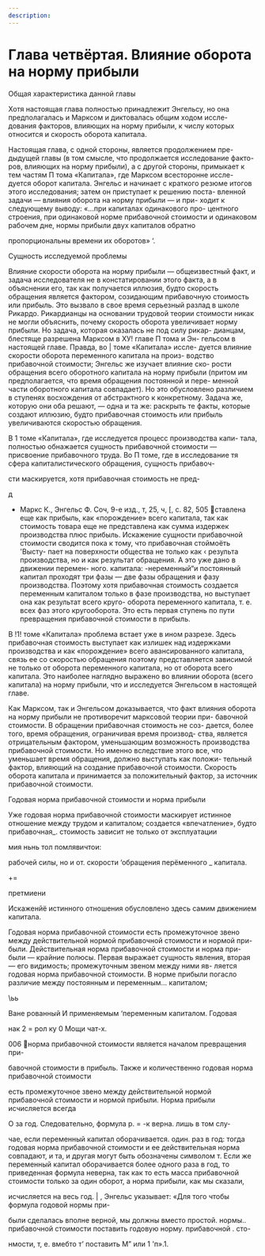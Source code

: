 ```yaml
---
description:
---
```


# Глава четвёртая. Влияние оборота на норму прибыли

Общая характеристика данной главы

Хотя настоящая глава полностью принадлежит Энгельсу, но
она предполагалась и Марксом и диктовалась общим ходом иссле-
дования факторов, влияющих на норму прибыли, к числу которых
относится и скорость оборота капитала.

Настоящая глава, с одной стороны, является продолжением пре-
дыдущей главы (в том смысле, что продолжается исследование факто-
ров, влияющих на норму прибыли), а с другой стороны, примыкает
к тем частям П тома «Капитала», где Марксом всесторонне иссле-
дуется оборот капитала. Энгельс и начинает с краткого резюме
итогов этого исследования; затем он приступает к решению поста-
вленной задачи — влияния оборота на норму прибыли — и при-
ходит к следующему выводу: «...при капиталах одинакового про-
центного строения, при одинаковой норме прибавочной стоимости
и одинаковом рабочем дне, нормы прибыли двух капиталов обратно

пропорциональны времени их оборотов» ‘.

Сущность исследуемой проблемы

Влияние скорости оборота на норму прибыли — общеизвестный
факт, и задача исследователя не в констатировании этого факта,
а в объяснении его, так как получается иллюзия, будто скорость
обращения является фактором, созидающим прибавочную стоимость
или прибыль. Это вызвало в свое время серьезный разлад в школе
Рикардо. Рикардианцы на основании трудовой теории стоимости
никак не могли объяснить, почему скорость оборота увеличивает
норму прибыли. Но задача, которая оказалась не под силу рикар-
дианцам, блестяще разрешена Марксом в ХУ! главе П тома и Эн-
гельсом в настоящей главе. Правда, во | томе «Капитала» иссле-
дуется влияние скорости оборота переменного капитала на произ-
водство прибавочной стоимости; Энгельс же изучает влияние ско-
рости обращения всего оборотного капитала на норму прибыли
(притом им предполагается, что время обращения постоянной и пере-
менной части оборотного капитала совпадает). Но это обусловлено
различием в ступенях восхождения от абстрактного к конкретному.
Задача же, которую они оба решают, — одна и та же: раскрыть те
факты, которые создают иллюзию, будто прибавочная стоимость или
прибыль увеличиваются скоростью обращения.

В 1 томе «Капитала», где исследуется процесс производства капи-
тала, полностью обнажается сущность прибавочной стоимости —
присвоение прибавочного труда. Во П томе, где в исследование
тя сфера капиталистического обращения, сущность прибавоч-

сти маскируется, хотя прибавочная стоимость не пред-

д

- Маркс К., Энгельс Ф. Соч, 9-е изд., т, 25, ч, [, с. 82,
  505
  ставлена еще как прибыль, как «порождение» всего капитала, так
  как стоимость товара еще не представлена как сумма издержек
  производства плюс прибыль. Искажение сущности прибавочной
  стоимости сводится пока к тому, что прибавочная стоймоёть 'Высту-
  пает на поверхности общества не только как ‹ результа производства,
  но и как результат обращения. А это уже дано в движении перемен-
  ного. капитала: -неременный“и постоянный капитал проходят три
  фазы — две фазы обращения и фазу производства. Поэтому хотя
  прибавочная стоимость создается переменным капиталом только
  в фазе производства, но выступает она как результат всего круго-
  оборота переменного капитала, т. е. всех фаз этого кругооборота.
  Это есть первая ступень по пути превращения прибавочной стоимости
  в прибыль.

В !1! томе «Капитала» проблема встает уже в ином разрезе. Здесь
прибавочная стоимость выступает как излишек над издержками
производства и как «порождение» всего авансированного капитала,
связь ее со скоростью обращения поэтому представляется зависимой
не только от оборота переменного капитала, но от оборота всего
капитала. Это наиболее наглядно выражено во влиянии оборота
(всего капитала) на норму прибыли, что и исследуется Энгельсом
в настоящей главе.

Как Марксом, так и Энгельсом доказывается, что факт влияния
оборота на норму прибыли не противоречит марксовой теории при-
бавочной стоимости. В обращении прибавочная стоимость не соз-
дается, более того, время обращения, ограничивая время производ-
ства, является отрицательным фактором, уменьшающим возможность
производства прибавочной стоимости. Но именно вследствие этого
все, что уменьшает время обращения, должно выступать как положи-
тельный фактор, влияющий на создание прибавочной стоимости.
Скорость оборота капитала и принимается за положительный фактор,
за источник прибавочной стоимости.

Годовая норма прибавочной стоимости и норма прибыли

Уже годовая норма прибавочной стоимости маскирует истинное
отношение между трудом и капиталом; создается «впечатление»,
будто прибавочная\_. стоимость зависит не только от эксплуатации

мия ньнь тол помлявичтои:

рабочей силы, но и от. скорости ‘обращения перёменного \_ капитала.

+=

претмиени

Искаженйё истинного отношения обусловлено здесь самим движением
капитала.

Годовая норма прибавочной стоимости есть промежуточное звено
между действительной нормой прибавочной стоимости и нормой при-
были. Действительная норма прибавочной стоимости и норма при-
были — крайние полюсы. Первая выражает сущность явления,
вторая — его видимость; промежуточным звеном между ними яв-
ляется годовая норма прибавочной стоимости. В норме прибыли
погасло различие между постоянным и переменным... капиталом;

\ьь

Ване рованный И применяемым ‘переменным капиталом. Годовая

нак 2
= рол ку 0 Мощи чат-х.

006
норма прибавочной стоимости является началом превращения при-

бавочной стоимости в прибыль.
Также и количественно годовая норма прибавочной стоимости

есть промежуточное звено между действительной нормой прибавочной
стоимости и нормой прибыли. Норма прибыли исчисляется всегда

О
за год. Следовательно, формула р. = -к верна. лишь в том слу-

чае, если переменный капитал оборачивается. один. раз в год: тогда
годовая норма прибавочной стоимости и ее действительная норма
совпадают, и та, и другая могут быть обозначены символом т. Если
же переменный капитал оборачивается более одного раза в год, то
приведенная формула неверна, так как то есть масса прибавочной
стоимости только за один оборот, а норма прибыли, как мы сказали,

исчисляется на весь год. | ,
Энгельс указывает: «Для того чтобы формула годовой нормы при-

были сделалась вполне верной, мы должны вместо простой. нормы..
прибавочной стоимости поставить годовую норму. прибавочной . сто-

нмости, т, е. вмебто т’ поставить М” или 1 'п».1.

